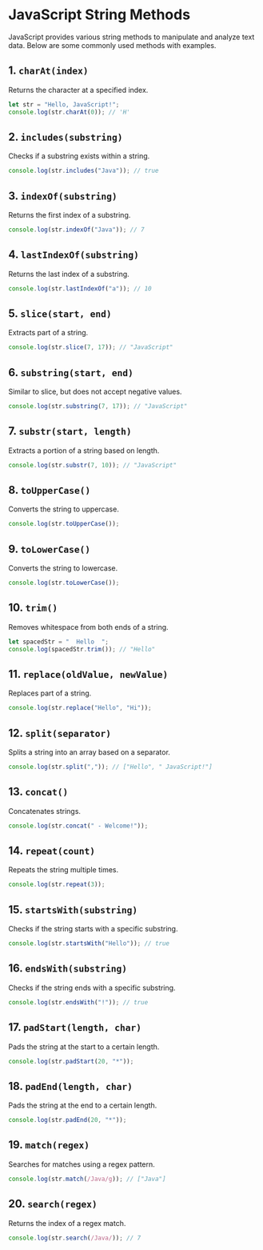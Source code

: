 # JavaScript String Methods
JavaScript provides various string methods to manipulate and analyze text data. Below are some commonly used methods with examples.

## 1. `charAt(index)`
Returns the character at a specified index.
```javascript
let str = "Hello, JavaScript!";
console.log(str.charAt(0)); // 'H'
```

## 2. `includes(substring)`
Checks if a substring exists within a string.
```javascript
console.log(str.includes("Java")); // true
```

## 3. `indexOf(substring)`
Returns the first index of a substring.
```javascript
console.log(str.indexOf("Java")); // 7
```

## 4. `lastIndexOf(substring)`
Returns the last index of a substring.
```javascript
console.log(str.lastIndexOf("a")); // 10
```

## 5. `slice(start, end)`
Extracts part of a string.
```javascript
console.log(str.slice(7, 17)); // "JavaScript"
```

## 6. `substring(start, end)`
Similar to slice, but does not accept negative values.
```javascript
console.log(str.substring(7, 17)); // "JavaScript"
```

## 7. `substr(start, length)`
Extracts a portion of a string based on length.
```javascript
console.log(str.substr(7, 10)); // "JavaScript"
```

## 8. `toUpperCase()`
Converts the string to uppercase.
```javascript
console.log(str.toUpperCase());
```

## 9. `toLowerCase()`
Converts the string to lowercase.
```javascript
console.log(str.toLowerCase());
```

## 10. `trim()`
Removes whitespace from both ends of a string.
```javascript
let spacedStr = "  Hello  ";
console.log(spacedStr.trim()); // "Hello"
```

## 11. `replace(oldValue, newValue)`
Replaces part of a string.
```javascript
console.log(str.replace("Hello", "Hi"));
```

## 12. `split(separator)`
Splits a string into an array based on a separator.
```javascript
console.log(str.split(",")); // ["Hello", " JavaScript!"]
```

## 13. `concat()`
Concatenates strings.
```javascript
console.log(str.concat(" - Welcome!"));
```

## 14. `repeat(count)`
Repeats the string multiple times.
```javascript
console.log(str.repeat(3));
```

## 15. `startsWith(substring)`
Checks if the string starts with a specific substring.
```javascript
console.log(str.startsWith("Hello")); // true
```

## 16. `endsWith(substring)`
Checks if the string ends with a specific substring.
```javascript
console.log(str.endsWith("!")); // true
```

## 17. `padStart(length, char)`
Pads the string at the start to a certain length.
```javascript
console.log(str.padStart(20, "*"));
```

## 18. `padEnd(length, char)`
Pads the string at the end to a certain length.
```javascript
console.log(str.padEnd(20, "*"));
```

## 19. `match(regex)`
Searches for matches using a regex pattern.
```javascript
console.log(str.match(/Java/g)); // ["Java"]
```

## 20. `search(regex)`
Returns the index of a regex match.
```javascript
console.log(str.search(/Java/)); // 7
```
